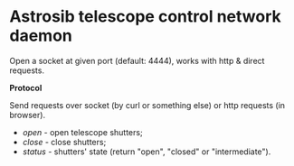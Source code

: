 Astrosib telescope control network daemon
==================

Open a socket at given port (default: 4444), works with http & direct requests.

**Protocol**

Send requests over socket (by curl or something else) or http requests (in browser).

* *open*   - open telescope shutters;
* *close*  - close shutters;
* *status* - shutters' state (return "open", "closed" or "intermediate").
